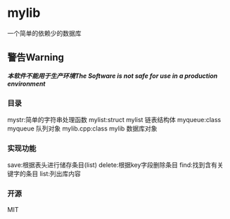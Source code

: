 # mylib
一个简单的依赖少的数据库
## 警告Warning
***本软件不能用于生产环境The Software is not safe for use in a production environment***
### 目录
mystr:简单的字符串处理函数
mylist:struct mylist 链表结构体
myqueue:class myqueue 队列对象
mylib.cpp:class mylib 数据库对象
### 实现功能
save:根据表头进行储存条目(list)
delete:根据key字段删除条目
find:找到含有关键字的条目
list:列出库内容
### 开源
MIT
